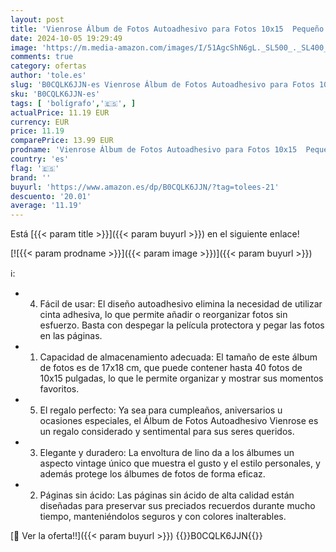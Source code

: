 ```yaml
---
layout: post
title: 'Vienrose Álbum de Fotos Autoadhesivo para Fotos 10x15  Pequeño Álbum de Recortes de Lino 40 Páginas Blancas DIY Libro de Recortes con Bolígrafo de Metal  17x18 cm Azul cielo'
date: 2024-10-05 19:29:49
image: 'https://m.media-amazon.com/images/I/51AgcShN6gL._SL500_._SL400_.jpg'
comments: true
category: ofertas
author: 'tole.es'
slug: 'B0CQLK6JJN-es Vienrose Álbum de Fotos Autoadhesivo para Fotos 10x15...'
sku: 'B0CQLK6JJN-es'
tags: [ 'bolígrafo','🇪🇸', ]
actualPrice: 11.19 EUR
currency: EUR
price: 11.19
comparePrice: 13.99 EUR
prodname: 'Vienrose Álbum de Fotos Autoadhesivo para Fotos 10x15  Pequeño Álbum de Recortes de Lino 40 Páginas Blancas DIY Libro de Recortes con Bolígrafo de Metal  17x18 cm Azul cielo'
country: 'es'
flag: '🇪🇸'
brand: ''
buyurl: 'https://www.amazon.es/dp/B0CQLK6JJN/?tag=tolees-21'
descuento: '20.01'
average: '11.19'
---
```


Está [{{< param title >}}]({{< param buyurl >}}) en el siguiente enlace!

[![{{< param prodname >}}]({{< param image >}})]({{< param buyurl >}})

ℹ️:

- 4. Fácil de usar: El diseño autoadhesivo elimina la necesidad de utilizar cinta adhesiva, lo que permite añadir o reorganizar fotos sin esfuerzo. Basta con despegar la película protectora y pegar las fotos en las páginas.
- 1. Capacidad de almacenamiento adecuada: El tamaño de este álbum de fotos es de 17x18 cm, que puede contener hasta 40 fotos de 10x15 pulgadas, lo que le permite organizar y mostrar sus momentos favoritos.
- 5. El regalo perfecto: Ya sea para cumpleaños, aniversarios u ocasiones especiales, el Álbum de Fotos Autoadhesivo Vienrose es un regalo considerado y sentimental para sus seres queridos.
- 3. Elegante y duradero: La envoltura de lino da a los álbumes un aspecto vintage único que muestra el gusto y el estilo personales, y además protege los álbumes de fotos de forma eficaz.
- 2. Páginas sin ácido: Las páginas sin ácido de alta calidad están diseñadas para preservar sus preciados recuerdos durante mucho tiempo, manteniéndolos seguros y con colores inalterables.

[🛒 Ver la oferta!!]({{< param buyurl >}})
{{<world>}}B0CQLK6JJN{{</world>}}
